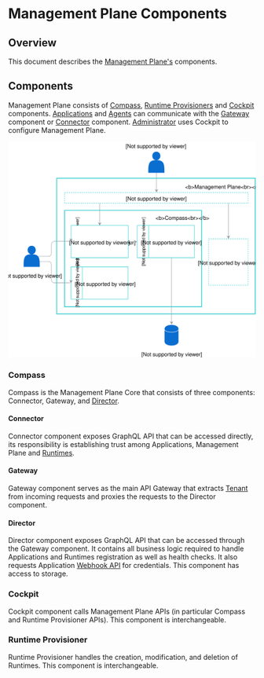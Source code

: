 # Management Plane Components

## Overview

This document describes the [Management Plane's](./../terminology.md#Management-Plane) components.

## Components

Management Plane consists of [Compass](./../terminology.md#MP-Compass), [Runtime Provisioners](./../terminology.md#MP-Runtime-Provisioner) and [Cockpit](./../terminology.md#MP-Cockpit) components. [Applications](./../terminology.md#Application) and [Agents](./../terminology.md#Runtime-Agent) can communicate with the [Gateway](./../terminology.md#MP-Gateway) component or [Connector](./../terminology.md#MP-Connector) component. [Administrator](./../terminology.md#Administrator) uses Cockpit to configure Management Plane.

![Management Plane Components](./assets/mp-components.svg)

### Compass

Compass is the Management Plane Core that consists of three components: Connector, Gateway, and [Director](./../terminology.md#MP-Director).

#### Connector

Connector component exposes GraphQL API that can be accessed directly, its responsibility is establishing trust among Applications, Management Plane and [Runtimes](./../terminology.md#Runtime).

#### Gateway

Gateway component serves as the main API Gateway that extracts [Tenant](./../terminology.md#MP-Tenant) from incoming requests and proxies the requests to the Director component.

#### Director

Director component exposes GraphQL API that can be accessed through the Gateway component. It contains all business logic required to handle Applications and Runtimes registration as well as health checks. It also requests Application [Webhook API](./../terminology.md#Application-Webhook-API) for credentials. This component has access to storage.

### Cockpit

Cockpit component calls Management Plane APIs (in particular Compass and Runtime Provisioner APIs). This component is interchangeable.

### Runtime Provisioner

Runtime Provisioner handles the creation, modification, and deletion of Runtimes. This component is interchangeable.
